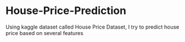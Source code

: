 # House-Price-Prediction
Using kaggle dataset called House Price Dataset, I try to predict house price based on several features
